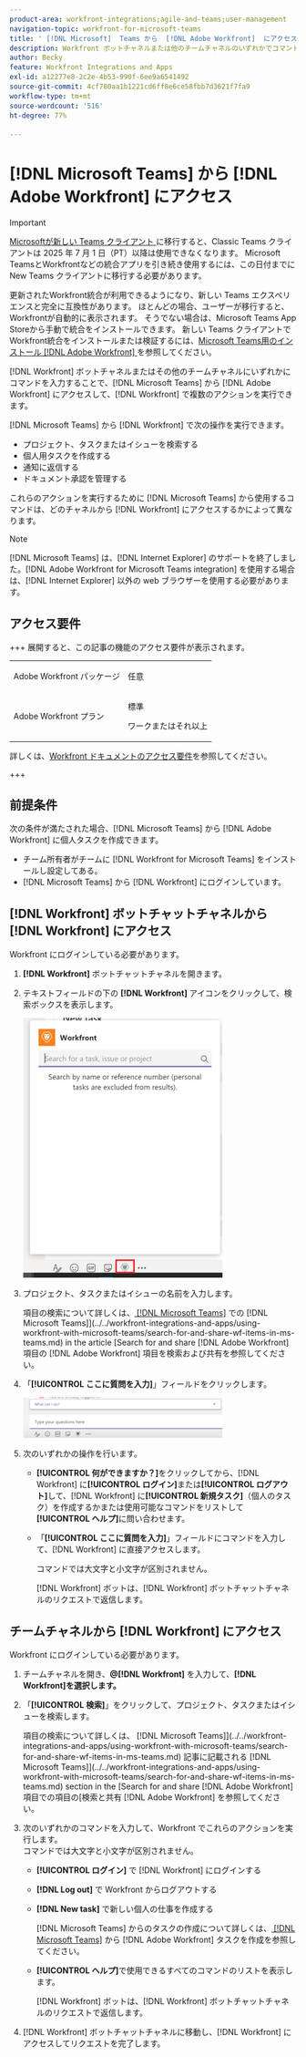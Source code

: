 ```yaml
---
product-area: workfront-integrations;agile-and-teams;user-management
navigation-topic: workfront-for-microsoft-teams
title: ' [!DNL Microsoft]  Teams から  [!DNL Adobe Workfront]  にアクセス'
description: Workfront ボットチャネルまたは他のチームチャネルのいずれかでコマンドを入力することで、 [!DNL Microsoft Teams]  から  [!DNL Adobe Workfront]  にアクセスして、 [!DNL Workfront]  で複数のアクションを実行できます。
author: Becky
feature: Workfront Integrations and Apps
exl-id: a12277e8-2c2e-4b53-990f-6ee9a6541492
source-git-commit: 4cf780aa1b1221cd6ff8e6ce58fbb7d3621f7fa9
workflow-type: tm+mt
source-wordcount: '516'
ht-degree: 77%

---
```


# [!DNL Microsoft Teams] から [!DNL Adobe Workfront] にアクセス

<!--Audited: 01/2024-->

>[!IMPORTANT]
>
>[Microsoftが新しい Teams クライアント ](https://learn.microsoft.com/en-us/microsoftteams/teams-classic-client-end-of-availability) に移行すると、Classic Teams クライアントは 2025 年 7 月 1 日（PT）以降は使用できなくなります。 Microsoft TeamsとWorkfrontなどの統合アプリを引き続き使用するには、この日付までに New Teams クライアントに移行する必要があります。
>
>更新されたWorkfront統合が利用できるようになり、新しい Teams エクスペリエンスと完全に互換性があります。 ほとんどの場合、ユーザーが移行すると、Workfrontが自動的に表示されます。 そうでない場合は、Microsoft Teams App Storeから手動で統合をインストールできます。 新しい Teams クライアントでWorkfront統合をインストールまたは検証するには、[Microsoft Teams用のインストール  [!DNL Adobe Workfront] ](/help/quicksilver/workfront-integrations-and-apps/using-workfront-with-microsoft-teams/install-workfront-ms-teams.md) を参照してください。


[!DNL Workfront] ボットチャネルまたはその他のチームチャネルにいずれかにコマンドを入力することで、[!DNL Microsoft Teams] から [!DNL Adobe Workfront] にアクセスして、[!DNL Workfront] で複数のアクションを実行できます。

[!DNL Microsoft Teams] から [!DNL Workfront] で次の操作を実行できます。

* プロジェクト、タスクまたはイシューを検索する
* 個人用タスクを作成する
* 通知に返信する
* ドキュメント承認を管理する

これらのアクションを実行するために [!DNL Microsoft Teams] から使用するコマンドは、どのチャネルから [!DNL Workfront] にアクセスするかによって異なります。

>[!NOTE]
>
>[!DNL Microsoft Teams] は、[!DNL Internet Explorer] のサポートを終了しました。[!DNL Adobe Workfront for Microsoft Teams integration] を使用する場合は、[!DNL Internet Explorer] 以外の web ブラウザーを使用する必要があります。

## アクセス要件

+++ 展開すると、この記事の機能のアクセス要件が表示されます。

<table style="table-layout:auto"> 
 <col> 
 <col> 
 <tbody> 
  <tr> 
   <td role="rowheader">Adobe Workfront パッケージ</td> 
   <td> <p>任意</p> </td> 
  </tr> 
  <tr> 
   <td role="rowheader">Adobe Workfront プラン</td> 
   <td> <p>標準</p>
   <p>ワークまたはそれ以上</p> </td> 
  </tr> 
 </tbody> 
</table>

詳しくは、[Workfront ドキュメントのアクセス要件](/help/quicksilver/administration-and-setup/add-users/access-levels-and-object-permissions/access-level-requirements-in-documentation.md)を参照してください。

+++

## 前提条件

次の条件が満たされた場合、[!DNL Microsoft Teams] から [!DNL Adobe Workfront] に個人タスクを作成できます。

* チーム所有者がチームに [!DNL Workfront for Microsoft Teams] をインストールし設定してある。
* [!DNL Microsoft Teams] から [!DNL Workfront] にログインしています。

## [!DNL Workfront] ボットチャットチャネルから [!DNL Workfront] にアクセス

Workfront にログインしている必要があります。

1. **[!DNL Workfront]** ボットチャットチャネルを開きます。
1. テキストフィールドの下の **[!DNL Workfront]** アイコンをクリックして、検索ボックスを表示します。

   ![teams_search_box_in_the_bot_channel.PNG](assets/teams-search-box-in-the-bot-channel-350x456.png)

1. プロジェクト、タスクまたはイシューの名前を入力します。

   項目の検索について詳しくは、[ [!DNL Microsoft Teams]](../../workfront-integrations-and-apps/using-workfront-with-microsoft-teams/search-for-and-share-wf-items-in-ms-teams.md) での  [!DNL Microsoft Teams]](../../workfront-integrations-and-apps/using-workfront-with-microsoft-teams/search-for-and-share-wf-items-in-ms-teams.md) in the article [Search for and share [!DNL Adobe Workfront]  項目の  [!DNL Adobe Workfront]  項目を検索および共有を参照してください。

1. 「**[!UICONTROL ここに質問を入力]**」フィールドをクリックします。

   ![ms_teams_type_your_questions_here_and_what_can_I_do_fields.png](assets/ms-teams-type-your-questions-here-and-what-can-i-do-fields-350x71.png)

1. 次のいずれかの操作を行います。

   * **[!UICONTROL 何ができますか？]**&#x200B;をクリックしてから、[!DNL Workfront] に&#x200B;**[!UICONTROL ログイン]**&#x200B;または&#x200B;**[!UICONTROL ログアウト]**&#x200B;して、[!DNL Workfront] に&#x200B;**[!UICONTROL 新規タスク]**（個人のタスク）を作成するかまたは使用可能なコマンドをリストして&#x200B;**[!UICONTROL ヘルプ]**&#x200B;に問い合わせます。

   * 「**[!UICONTROL ここに質問を入力]**」フィールドにコマンドを入力して、[!DNL Workfront] に直接アクセスします。

     コマンドでは大文字と小文字が区別されません。

     [!DNL Workfront] ボットは、[!DNL Workfront] ボットチャットチャネルのリクエストで返信します。

## チームチャネルから [!DNL Workfront] にアクセス

Workfront にログインしている必要があります。

1. チームチャネルを開き、**@[!DNL Workfront]** を入力して、**[!DNL Workfront]を選択します。**

1. 「**[!UICONTROL 検索]**」をクリックして、プロジェクト、タスクまたはイシューを検索します。

   項目の検索について詳しくは、 [!DNL Microsoft Teams]](../../workfront-integrations-and-apps/using-workfront-with-microsoft-teams/search-for-and-share-wf-items-in-ms-teams.md) 記事に記載される  [!DNL Microsoft Teams]](../../workfront-integrations-and-apps/using-workfront-with-microsoft-teams/search-for-and-share-wf-items-in-ms-teams.md) section in the [Search for and share [!DNL Adobe Workfront]  項目での項目の[検索と共有 [!DNL Adobe Workfront] を参照してください。

1. 次のいずれかのコマンドを入力して、Workfront でこれらのアクションを実行します。\
   コマンドでは大文字と小文字が区別されません。

   * **[!UICONTROL ログイン]** で [!DNL Workfront] にログインする
   * **[!DNL Log out]** で Workfront からログアウトする
   * **[!DNL New task]** で新しい個人の仕事を作成する

     [!DNL Microsoft Teams] からのタスクの作成について詳しくは、[ [!DNL Microsoft Teams]](../../workfront-integrations-and-apps/using-workfront-with-microsoft-teams/create-workfront-tasks-from-ms-teams.md) から  [!DNL Adobe Workfront]  タスクを作成を参照してください。

   * **[!UICONTROL ヘルプ]**&#x200B;で使用できるすべてのコマンドのリストを表示します。

     [!DNL Workfront] ボットは、[!DNL Workfront] ボットチャットチャネルのリクエストで返信します。

1. [!DNL Workfront] ボットチャットチャネルに移動し、[!DNL Workfront] にアクセスしてリクエストを完了します。
